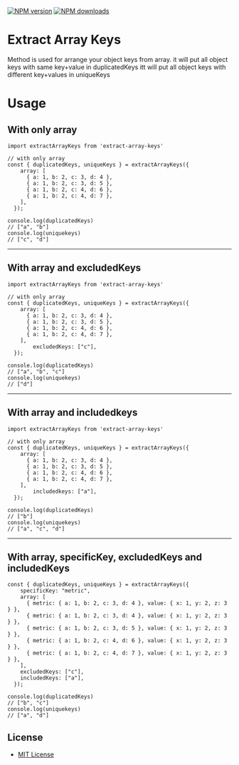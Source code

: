 <span class="badge-npmversion"><a href="https://npmjs.org/package/extract-array-keys" title="View this project on NPM"><img src="https://img.shields.io/npm/v/extract-array-keys.svg" alt="NPM version" /></a></span>
<span class="badge-npmdownloads"><a href="https://npmjs.org/package/extract-array-keys" title="View this project on NPM"><img src="https://img.shields.io/npm/dm/extract-array-keys.svg" alt="NPM downloads" /></a></span>

# Extract Array Keys

Method is used for arrange your object keys from array.
it will put all object keys with same key+value in duplicatedKeys
itt will put all object keys with different key+values in uniqueKeys

# **Usage**

## With only array

```tsx
import extractArrayKeys from 'extract-array-keys'

// with only array
const { duplicatedKeys, uniqueKeys } = extractArrayKeys({
    array: [
      { a: 1, b: 2, c: 3, d: 4 },
      { a: 1, b: 2, c: 3, d: 5 },
      { a: 1, b: 2, c: 4, d: 6 },
      { a: 1, b: 2, c: 4, d: 7 },
    ],
  });

console.log(duplicatedKeys)
// ["a", "b"]
console.log(uniquekeys)
// ["c", "d"]
```

---

## With array and excludedKeys

```tsx
import extractArrayKeys from 'extract-array-keys'

// with only array
const { duplicatedKeys, uniqueKeys } = extractArrayKeys({
    array: [
      { a: 1, b: 2, c: 3, d: 4 },
      { a: 1, b: 2, c: 3, d: 5 },
      { a: 1, b: 2, c: 4, d: 6 },
      { a: 1, b: 2, c: 4, d: 7 },
    ],
		excludedKeys: ["c"],
  });

console.log(duplicatedKeys)
// ["a", "b", "c"]
console.log(uniquekeys)
// ["d"]
```

---

## With array and includedkeys

```tsx
import extractArrayKeys from 'extract-array-keys'

// with only array
const { duplicatedKeys, uniqueKeys } = extractArrayKeys({
    array: [
      { a: 1, b: 2, c: 3, d: 4 },
      { a: 1, b: 2, c: 3, d: 5 },
      { a: 1, b: 2, c: 4, d: 6 },
      { a: 1, b: 2, c: 4, d: 7 },
    ],
		includedkeys: ["a"],
  });

console.log(duplicatedKeys)
// ["b"]
console.log(uniquekeys)
// ["a", "c", "d"]
```

---

## With array, specificKey, excludedKeys and includedKeys

```tsx
const { duplicatedKeys, uniqueKeys } = extractArrayKeys({
    specificKey: "metric",
    array: [
      { metric: { a: 1, b: 2, c: 3, d: 4 }, value: { x: 1, y: 2, z: 3 } },
      { metric: { a: 1, b: 2, c: 3, d: 4 }, value: { x: 1, y: 2, z: 3 } },
      { metric: { a: 1, b: 2, c: 3, d: 5 }, value: { x: 1, y: 2, z: 3 } },
      { metric: { a: 1, b: 2, c: 4, d: 6 }, value: { x: 1, y: 2, z: 3 } },
      { metric: { a: 1, b: 2, c: 4, d: 7 }, value: { x: 1, y: 2, z: 3 } },
    ],
    excludedKeys: ["c"],
    includedKeys: ["a"],
  });

console.log(duplicatedKeys)
// ["b", "c"]
console.log(uniquekeys)
// ["a", "d"]
```


<!-- LICENSE/ -->
<h2>License</h2>
<ul><li><a href="http://spdx.org/licenses/MIT.html">MIT License</a></li></ul>
<!-- /LICENSE -->
